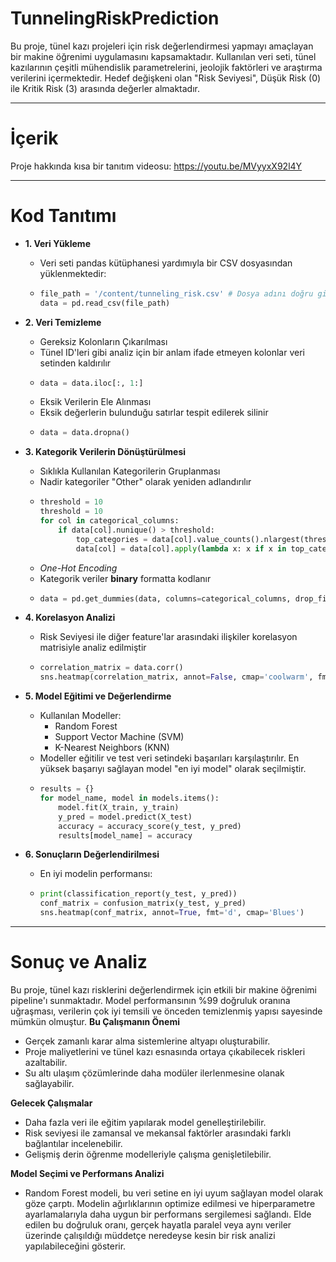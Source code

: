 # TunnelingRiskPrediction

Bu proje, tünel kazı projeleri için risk değerlendirmesi yapmayı amaçlayan bir makine öğrenimi uygulamasını kapsamaktadır. Kullanılan veri seti, tünel kazılarının çeşitli mühendislik parametrelerini, jeolojik faktörleri ve araştırma verilerini içermektedir. Hedef değişkeni olan "Risk Seviyesi", Düşük Risk (0) ile Kritik Risk (3) arasında değerler almaktadır.

---

# İçerik
Proje hakkında kısa bir tanıtım videosu: https://youtu.be/MVyyxX92l4Y

---

# Kod Tanıtımı
- **1. Veri Yükleme**
  - Veri seti pandas kütüphanesi yardımıyla bir CSV dosyasından yüklenmektedir:
  - ```python
    file_path = '/content/tunneling_risk.csv' # Dosya adını doğru girdiğinizden emin olun
    data = pd.read_csv(file_path)
    ```
    
- **2. Veri Temizleme**
  - Gereksiz Kolonların Çıkarılması
  - Tünel ID'leri gibi analiz için bir anlam ifade etmeyen kolonlar veri setinden kaldırılır
  - ```python
    data = data.iloc[:, 1:]
    ```
  - Eksik Verilerin Ele Alınması
  - Eksik değerlerin bulunduğu satırlar tespit edilerek silinir
  - ```python
    data = data.dropna()
    ```

- **3. Kategorik Verilerin Dönüştürülmesi**
  - Sıklıkla Kullanılan Kategorilerin Gruplanması
  - Nadir kategoriler "Other" olarak yeniden adlandırılır
  - ```python
    threshold = 10
    threshold = 10
    for col in categorical_columns:
        if data[col].nunique() > threshold:
            top_categories = data[col].value_counts().nlargest(threshold).index
            data[col] = data[col].apply(lambda x: x if x in top_categories else 'Other')
    ```
  - *One-Hot Encoding*
  - Kategorik veriler **binary** formatta kodlanır
  - ```python
    data = pd.get_dummies(data, columns=categorical_columns, drop_first=True)
    ```

- **4. Korelasyon Analizi**
  - Risk Seviyesi ile diğer feature'lar arasındaki ilişkiler korelasyon matrisiyle analiz edilmiştir
  - ```python
    correlation_matrix = data.corr()
    sns.heatmap(correlation_matrix, annot=False, cmap='coolwarm', fmt='.2f')
    ```
    
- **5. Model Eğitimi ve Değerlendirme**    
  - Kullanılan Modeller:
    - Random Forest
    - Support Vector Machine (SVM)
    - K-Nearest Neighbors (KNN)
  - Modeller eğitilir ve test veri setindeki başarıları karşılaştırılır. En yüksek başarıyı sağlayan model "en iyi model" olarak seçilmiştir.
  - ```python
    results = {}
    for model_name, model in models.items():
        model.fit(X_train, y_train)
        y_pred = model.predict(X_test)
        accuracy = accuracy_score(y_test, y_pred)
        results[model_name] = accuracy
    ```

- **6. Sonuçların Değerlendirilmesi**
  - En iyi modelin performansı:
  - ```python
    print(classification_report(y_test, y_pred))
    conf_matrix = confusion_matrix(y_test, y_pred)
    sns.heatmap(conf_matrix, annot=True, fmt='d', cmap='Blues')
    ```

---

# Sonuç ve Analiz
Bu proje, tünel kazı risklerini değerlendirmek için etkili bir makine öğrenimi pipeline'ı sunmaktadır. Model performansının %99 doğruluk oranına uğraşması, verilerin çok iyi temsili ve önceden temizlenmiş yapısı sayesinde mümkün olmuştur.
  **Bu Çalışmanın Önemi**
  - Gerçek zamanlı karar alma sistemlerine altyapı oluşturabilir.
  - Proje maliyetlerini ve tünel kazı esnasında ortaya çıkabilecek riskleri azaltabilir.
  - Su altı ulaşım çözümlerinde daha modüler ilerlenmesine olanak sağlayabilir. 

  **Gelecek Çalışmalar**
  - Daha fazla veri ile eğitim yapılarak model genelleştirilebilir.
  - Risk seviyesi ile zamansal ve mekansal faktörler arasındaki farklı bağlantılar incelenebilir.
  - Gelişmiş derin öğrenme modelleriyle çalışma genişletilebilir.

  **Model Seçimi ve Performans Analizi**
  - Random Forest modeli, bu veri setine en iyi uyum sağlayan model olarak göze çarptı. Modelin ağırlıklarının optimize edilmesi ve hiperparametre ayarlamalarıyla daha uygun bir performans sergilemesi sağlandı. Elde edilen bu doğruluk oranı, gerçek hayatla paralel veya aynı veriler üzerinde çalışıldığı müddetçe neredeyse kesin bir risk analizi yapılabileceğini gösterir. 
